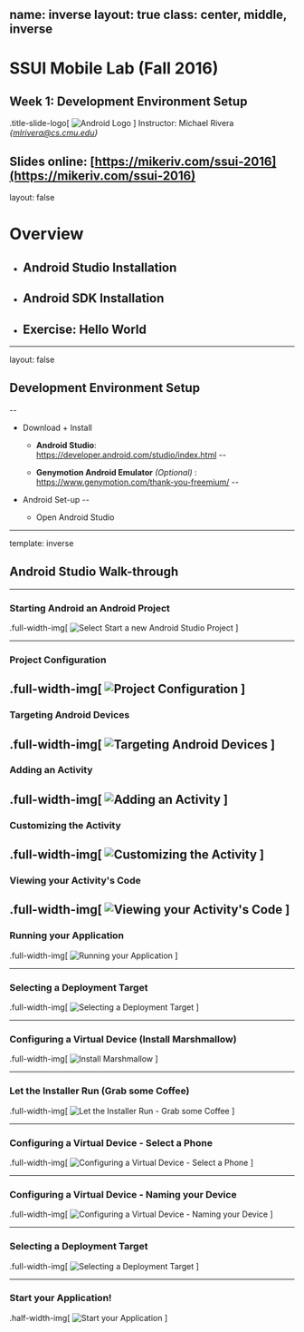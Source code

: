 name: inverse
layout: true
class: center, middle, inverse
---
# SSUI Mobile Lab (Fall 2016)
## Week 1: Development Environment Setup

.title-slide-logo[
  ![Android Logo](img/android-logo.png)
]
Instructor: Michael Rivera  
_{mlrivera@cs.cmu.edu}_  



Slides online: [https://mikeriv.com/ssui-2016](https://mikeriv.com/ssui-2016)
---
layout: false

# Overview
- ## Android Studio Installation

- ## Android SDK Installation

- ## Exercise: Hello World
---

layout: false
## Development Environment Setup

--

- Download + Install

  - __Android Studio__:  
    https://developer.android.com/studio/index.html
--

  - __Genymotion Android Emulator__ *(Optional)* :   https://www.genymotion.com/thank-you-freemium/
--

- Android Set-up
--
  - Open Android Studio

---

template: inverse
## Android Studio Walk-through

---

### Starting Android an Android Project
.full-width-img[
  ![Select `Start a new Android Studio Project`](./img/exercise-hello-world/lab-00-hello-01.png)
]

---

### Project Configuration

.full-width-img[
  ![Project Configuration](./img/exercise-hello-world/lab-00-hello-02.png)
]
---

### Targeting Android Devices

.full-width-img[
  ![Targeting Android Devices](./img/exercise-hello-world/lab-00-hello-03.png)
  ]
---

### Adding an Activity

.full-width-img[
  ![Adding an Activity](./img/exercise-hello-world/lab-00-hello-04.png)
]
---  

### Customizing the Activity

.full-width-img[
  ![Customizing the Activity](./img/exercise-hello-world/lab-00-hello-05.png)
  ]
---

### Viewing your Activity's Code

.full-width-img[
  ![Viewing your Activity's Code](./img/exercise-hello-world/lab-00-hello-06.png)
  ]
---

### Running your Application
.full-width-img[
  ![Running your Application](./img/exercise-hello-world/lab-00-hello-07.png)
  ]

---
### Selecting a Deployment Target
.full-width-img[
  ![Selecting a Deployment Target](./img/exercise-hello-world/lab-00-hello-08.png)
  ]

---
### Configuring a Virtual Device (Install Marshmallow)
.full-width-img[
  ![Install Marshmallow](./img/exercise-hello-world/lab-00-hello-09.png)
  ]

---
### Let the Installer Run (Grab some Coffee)
.full-width-img[
  ![Let the Installer Run - Grab some Coffee](./img/exercise-hello-world/lab-00-hello-10.png)
  ]

---
### Configuring a Virtual Device - Select a Phone
.full-width-img[
  ![Configuring a Virtual Device - Select a Phone](./img/exercise-hello-world/lab-00-hello-11.png)
  ]

---
### Configuring a Virtual Device - Naming your Device
.full-width-img[
  ![Configuring a Virtual Device - Naming your Device](./img/exercise-hello-world/lab-00-hello-12.png)
  ]

---

### Selecting a Deployment Target
.full-width-img[
  ![Selecting a Deployment Target](./img/exercise-hello-world/lab-00-hello-13.png)
  ]

---
### Start your Application!
.half-width-img[
  ![Start your Application](./img/exercise-hello-world/lab-00-hello-14.png)
  ]

